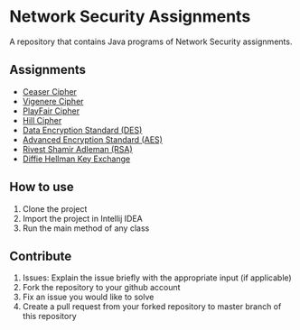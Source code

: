 # Network Security Assignments

A repository that contains Java programs of Network Security assignments.

## Assignments
- [Ceaser Cipher](https://github.com/Grandolf49/network-security-assignments/blob/master/src/com/chinmay/CeaserCipher.java)
- [Vigenere Cipher](https://github.com/Grandolf49/network-security-assignments/blob/master/src/com/chinmay/VigenereCipher.java)
- [PlayFair Cipher](https://github.com/Grandolf49/network-security-assignments/blob/master/src/com/chinmay/PlayFairCipher.java)
- [Hill Cipher](https://github.com/Grandolf49/network-security-assignments/blob/master/src/com/chinmay/HillCipher.java)
- [Data Encryption Standard (DES)](https://github.com/Grandolf49/network-security-assignments/blob/master/src/com/chinmay/des/DES.java)
- [Advanced Encryption Standard (AES)](https://github.com/Grandolf49/network-security-assignments/blob/master/src/com/chinmay/aes/AES.java)
- [Rivest Shamir Adleman (RSA)](https://github.com/Grandolf49/network-security-assignments/blob/master/src/com/chinmay/rsa/RSAAlgorithm.java)
- [Diffie Hellman Key Exchange](https://github.com/Grandolf49/network-security-assignments/blob/master/src/com/chinmay/dhke/DiffieHellmanKeyExchange.java)

## How to use
1. Clone the project
2. Import the project in Intellij IDEA
3. Run the main method of any class

## Contribute

1. Issues: Explain the issue briefly with the appropriate input (if applicable)
2. Fork the repository to your github account
3. Fix an issue you would like to solve
4. Create a pull request from your forked repository to master branch of this repository